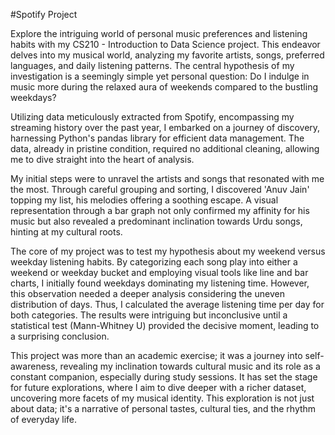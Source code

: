 #Spotify Project

Explore the intriguing world of personal music preferences and listening habits with my CS210 - Introduction to Data Science project. This endeavor delves into my musical world, analyzing my favorite artists, songs, preferred languages, and daily listening patterns. The central hypothesis of my investigation is a seemingly simple yet personal question: Do I indulge in music more during the relaxed aura of weekends compared to the bustling weekdays?

Utilizing data meticulously extracted from Spotify, encompassing my streaming history over the past year, I embarked on a journey of discovery, harnessing Python's pandas library for efficient data management. The data, already in pristine condition, required no additional cleaning, allowing me to dive straight into the heart of analysis.

My initial steps were to unravel the artists and songs that resonated with me the most. Through careful grouping and sorting, I discovered 'Anuv Jain' topping my list, his melodies offering a soothing escape. A visual representation through a bar graph not only confirmed my affinity for his music but also revealed a predominant inclination towards Urdu songs, hinting at my cultural roots.

The core of my project was to test my hypothesis about my weekend versus weekday listening habits. By categorizing each song play into either a weekend or weekday bucket and employing visual tools like line and bar charts, I initially found weekdays dominating my listening time. However, this observation needed a deeper analysis considering the uneven distribution of days. Thus, I calculated the average listening time per day for both categories. The results were intriguing but inconclusive until a statistical test (Mann-Whitney U) provided the decisive moment, leading to a surprising conclusion.

This project was more than an academic exercise; it was a journey into self-awareness, revealing my inclination towards cultural music and its role as a constant companion, especially during study sessions. It has set the stage for future explorations, where I aim to dive deeper with a richer dataset, uncovering more facets of my musical identity. This exploration is not just about data; it's a narrative of personal tastes, cultural ties, and the rhythm of everyday life.



